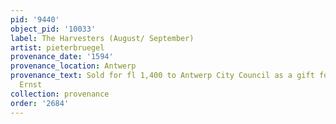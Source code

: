 ```yaml
---
pid: '9440'
object_pid: '10033'
label: The Harvesters (August/ September)
artist: pieterbruegel
provenance_date: '1594'
provenance_location: Antwerp
provenance_text: Sold for fl 1,400 to Antwerp City Council as a gift for Archduke
  Ernst
collection: provenance
order: '2684'
---
```

